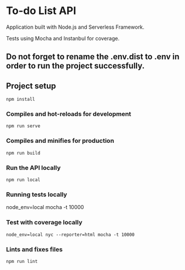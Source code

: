 # To-do List API 

Application built with Node.js and Serverless Framework. 

Tests using Mocha and Instanbul for coverage.

## Do not forget to rename the .env.dist to .env in order to run the project successfully.

## Project setup
```
npm install
```

### Compiles and hot-reloads for development
```
npm run serve
```

### Compiles and minifies for production
```
npm run build
```

### Run the API locally
```
npm run local
```

### Running tests locally
node_env=local mocha -t 10000

### Test with coverage locally
```
node_env=local nyc --reporter=html mocha -t 10000
```
### Lints and fixes files
```
npm run lint
```
